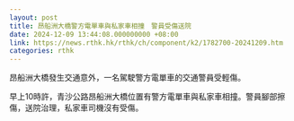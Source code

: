 ```yaml
---
layout: post
title: 昂船洲大橋警方電單車與私家車相撞　警員受傷送院
date: 2024-12-09 13:44:08.000000000 +08:00
link: https://news.rthk.hk/rthk/ch/component/k2/1782700-20241209.htm
categories: rthk
---
```


昂船洲大橋發生交通意外，一名駕駛警方電單車的交通警員受輕傷。

早上10時許，青沙公路昂船洲大橋位置有警方電單車與私家車相撞。警員腳部擦傷，送院治理，私家車司機沒有受傷。
